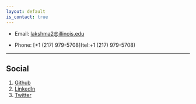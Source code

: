 ```yaml
---
layout: default
is_contact: true
---
```


* Email: lakshma2@illinois.edu

* Phone: [+1 (217) 979-5708](tel:+1 (217) 979-5708)

---

## Social

1. [Github](arunlakshmanan)
2. [LinkedIn](lakshmananarun)
3. [Twitter](robot_whisperer)
